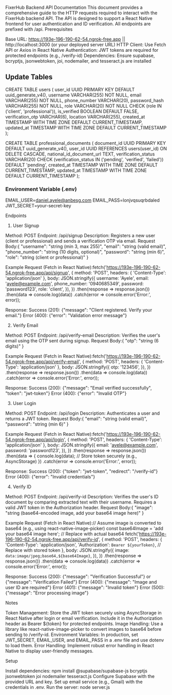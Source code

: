 FixerHub Backend API Documentation
This document provides a comprehensive guide to the HTTP requests required to interact with the FixerHub backend API. The API is designed to support a React Native frontend for user authentication and ID verification. All endpoints are prefixed with /api.
Prerequisites

Base URL: https://193e-196-190-62-54.ngrok-free.app  || http://localhost:3000 (or your deployed server URL)
HTTP Client: Use Fetch API or Axios in React Native
Authentication: JWT tokens are required for protected endpoints (e.g., /verify-id)
Dependencies: Ensure supabase, bcryptjs, jsonwebtoken, joi, nodemailer, and tesseract.js are installed

## Update Tables

CREATE TABLE users (
    user_id UUID PRIMARY KEY DEFAULT uuid_generate_v4(),
    username VARCHAR(255) NOT NULL,
    email VARCHAR(255) NOT NULL,
    phone_number VARCHAR(20),
    password_hash VARCHAR(255) NOT NULL,
    role VARCHAR(20) NOT NULL CHECK (role IN ('client', 'professional')),
    is_verified BOOLEAN DEFAULT FALSE,
    verification_otp VARCHAR(6),
    location VARCHAR(255),
    created_at TIMESTAMP WITH TIME ZONE DEFAULT CURRENT_TIMESTAMP,
    updated_at TIMESTAMP WITH TIME ZONE DEFAULT CURRENT_TIMESTAMP
);

CREATE TABLE professional_documents (
    document_id UUID PRIMARY KEY DEFAULT uuid_generate_v4(),
    user_id UUID REFERENCES users(user_id) ON DELETE CASCADE,
    national_id_document_url TEXT,
    verification_status VARCHAR(20) CHECK (verification_status IN ('pending', 'verified', 'failed')) DEFAULT 'pending',
    created_at TIMESTAMP WITH TIME ZONE DEFAULT CURRENT_TIMESTAMP,
    updated_at TIMESTAMP WITH TIME ZONE DEFAULT CURRENT_TIMESTAMP
);

### Environment Variable (.env)
EMAIL_USER=daniel.ayele@anbesg.com
EMAIL_PASS=lonjvqsuqrbdaled
JWT_SECRET=your-secret-key



Endpoints
1. User Signup

Method: POST
Endpoint: /api/signup
Description: Registers a new user (client or professional) and sends a verification OTP via email.
Request Body:{
  "username": "string (min 3, max 255)",
  "email": "string (valid email)",
  "phone_number": "string (10 digits, optional)",
  "password": "string (min 6)",
  "role": "string (client or professional)"
}


Example Request (Fetch in React Native):fetch('https://193e-196-190-62-54.ngrok-free.app/api/signup', {
  method: 'POST',
  headers: { 'Content-Type': 'application/json' },
  body: JSON.stringify({
    username: 'Ayele',
    email: 'ayele@example.com',
    phone_number: '0940685349',
    password: 'password123',
    role: 'client',
  }),
})
  .then(response => response.json())
  .then(data => console.log(data))
  .catch(error => console.error('Error:', error));


Response:
Success (201): {"message": "Client registered. Verify your email."}
Error (400): {"error": "Validation error message"}



2. Verify Email

Method: POST
Endpoint: /api/verify-email
Description: Verifies the user's email using the OTP sent during signup.
Request Body:{
  "otp": "string (6 digits)"
}


Example Request (Fetch in React Native):fetch('https://193e-196-190-62-54.ngrok-free.app/api/verify-email', {
  method: 'POST',
  headers: { 'Content-Type': 'application/json' },
  body: JSON.stringify({
    otp: '123456',
  }),
})
  .then(response => response.json())
  .then(data => console.log(data))
  .catch(error => console.error('Error:', error));


Response:
Success (200): {"message": "Email verified successfully", "token": "jwt-token"}
Error (400): {"error": "Invalid OTP"}



3. User Login

Method: POST
Endpoint: /api/login
Description: Authenticates a user and returns a JWT token.
Request Body:{
  "email": "string (valid email)",
  "password": "string (min 6)"
}


Example Request (Fetch in React Native):fetch('https://193e-196-190-62-54.ngrok-free.app/api/login', {
  method: 'POST',
  headers: { 'Content-Type': 'application/json' },
  body: JSON.stringify({
    email: 'ayele@example.com',
    password: 'password123',
  }),
})
  .then(response => response.json())
  .then(data => {
    console.log(data);
    // Store token securely (e.g., AsyncStorage)
  })
  .catch(error => console.error('Error:', error));


Response:
Success (200): {"token": "jwt-token", "redirect": "/verify-id"}
Error (400): {"error": "Invalid credentials"}



4. Verify ID

Method: POST
Endpoint: /api/verify-id
Description: Verifies the user's ID document by comparing extracted text with their username. Requires a valid JWT token in the Authorization header.
Request Body:{
  "image": "string (base64-encoded image, add your base64 image here)"
}


Example Request (Fetch in React Native):// Assume image is converted to base64 (e.g., using react-native-image-picker)
const base64Image = 'add your base64 image here'; // Replace with actual base64
fetch('https://193e-196-190-62-54.ngrok-free.app/api/verify-id', {
  method: 'POST',
  headers: {
    'Content-Type': 'application/json',
    'Authorization': `Bearer ${yourToken}`, // Replace with stored token
  },
  body: JSON.stringify({
    image: `data:image/jpeg;base64,${base64Image}`,
  }),
})
  .then(response => response.json())
  .then(data => console.log(data))
  .catch(error => console.error('Error:', error));


Response:
Success (200): {"message": "Verification Successful"} or {"message": "Verification Failed"}
Error (400): {"message": "Image and user ID are required"}
Error (401): {"message": "Invalid token"}
Error (500): {"message": "Error processing image"}



Notes

Token Management: Store the JWT token securely using AsyncStorage in React Native after login or email verification. Include it in the Authorization header as Bearer ${token} for protected endpoints.
Image Handling: Use a library like react-native-image-picker to convert images to base64 before sending to /verify-id.
Environment Variables: In production, set JWT_SECRET, EMAIL_USER, and EMAIL_PASS in a .env file and use dotenv to load them.
Error Handling: Implement robust error handling in React Native to display user-friendly messages.

Setup

Install dependencies: npm install @supabase/supabase-js bcryptjs jsonwebtoken joi nodemailer tesseract.js
Configure Supabase with the provided URL and key.
Set up email service (e.g., Gmail) with the credentials in .env.
Run the server: node server.js

